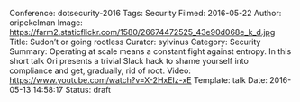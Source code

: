 Conference: dotsecurity-2016
Tags: Security
Filmed: 2016-05-22
Author: oripekelman
Image: https://farm2.staticflickr.com/1580/26674472525_43e90d068e_k_d.jpg
Title: Sudon’t or going rootless
Curator: sylvinus
Category: Security
Summary: Operating at scale means a constant fight against entropy. In this short talk Ori presents a trivial Slack hack to shame yourself into compliance and get, gradually, rid of root.
Video: https://www.youtube.com/watch?v=X-2HxEIz-xE
Template: talk
Date: 2016-05-13 14:58:17
Status: draft